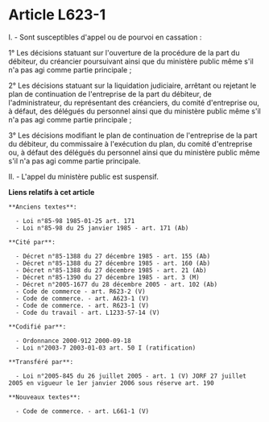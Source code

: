 # Article L623-1

I. - Sont susceptibles d'appel ou de pourvoi en cassation :

1° Les décisions statuant sur l'ouverture de la procédure de la part du débiteur, du créancier poursuivant ainsi que du
ministère public même s'il n'a pas agi comme partie principale ;

2° Les décisions statuant sur la liquidation judiciaire, arrêtant ou rejetant le plan de continuation de l'entreprise de la
part du débiteur, de l'administrateur, du représentant des créanciers, du comité d'entreprise ou, à défaut, des délégués du
personnel ainsi que du ministère public même s'il n'a pas agi comme partie principale ;

3° Les décisions modifiant le plan de continuation de l'entreprise de la part du débiteur, du commissaire à l'exécution du
plan, du comité d'entreprise ou, à défaut des délégués du personnel ainsi que du ministère public même s'il n'a pas agi comme
partie principale.

II. - L'appel du ministère public est suspensif.

**Liens relatifs à cet article**

	**Anciens textes**:

	  - Loi n°85-98 1985-01-25 art. 171
	  - Loi n°85-98 du 25 janvier 1985 - art. 171 (Ab)

	**Cité par**:

	  - Décret n°85-1388 du 27 décembre 1985 - art. 155 (Ab)
	  - Décret n°85-1388 du 27 décembre 1985 - art. 160 (Ab)
	  - Décret n°85-1388 du 27 décembre 1985 - art. 21 (Ab)
	  - Décret n°85-1390 du 27 décembre 1985 - art. 3 (M)
	  - Décret n°2005-1677 du 28 décembre 2005 - art. 102 (Ab)
	  - Code de commerce - art. R623-2 (V)
	  - Code de commerce. - art. A623-1 (V)
	  - Code de commerce. - art. R623-1 (V)
	  - Code du travail - art. L1233-57-14 (V)

	**Codifié par**:

	  - Ordonnance 2000-912 2000-09-18
	  - Loi n°2003-7 2003-01-03 art. 50 I (ratification)

	**Transféré par**:

	  - Loi n°2005-845 du 26 juillet 2005 - art. 1 (V) JORF 27 juillet 2005 en vigueur le 1er janvier 2006 sous réserve art. 190

	**Nouveaux textes**:

	  - Code de commerce. - art. L661-1 (V)
